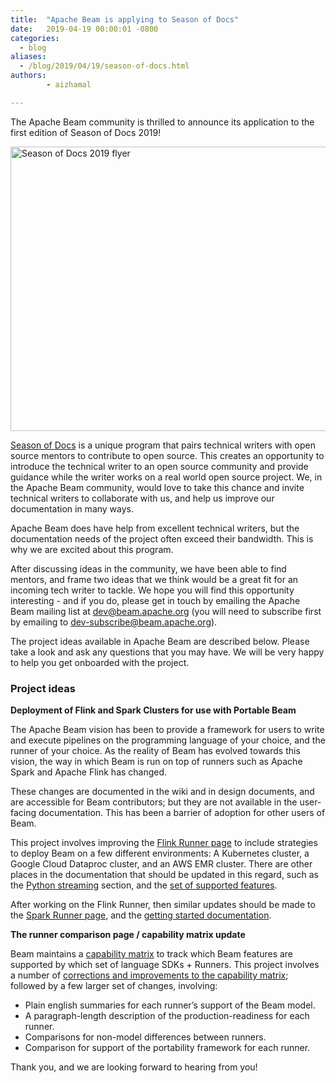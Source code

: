 ```yaml
---
title:  "Apache Beam is applying to Season of Docs"
date:   2019-04-19 00:00:01 -0800
categories:
  - blog
aliases:
  - /blog/2019/04/19/season-of-docs.html
authors:
        - aizhamal

---
```

<!--
Licensed under the Apache License, Version 2.0 (the "License");
you may not use this file except in compliance with the License.
You may obtain a copy of the License at

http://www.apache.org/licenses/LICENSE-2.0

Unless required by applicable law or agreed to in writing, software
distributed under the License is distributed on an "AS IS" BASIS,
WITHOUT WARRANTIES OR CONDITIONS OF ANY KIND, either express or implied.
See the License for the specific language governing permissions and
limitations under the License.
-->


The Apache Beam community is thrilled to announce its application to the first edition of  Season of Docs 2019! 

<!--more-->

<img src="/images/blog/SoD.png" alt="Season of Docs 2019 flyer" height="455" width="640" >

[Season of Docs](https://developers.google.com/season-of-docs/) is a unique program that pairs technical writers with open source mentors to contribute to open source. This creates an opportunity to introduce the technical writer to an open source community and provide guidance while the writer works on a real world open source project. We, in the Apache Beam community, would love to take this chance and invite technical writers to collaborate with us, and help us improve our documentation in many ways.

Apache Beam does have help from excellent technical writers, but the documentation needs of the project often exceed their bandwidth. This is why we are excited about this program.

After discussing ideas in the community, we have been able to find mentors, and frame two ideas that we think would be a great fit for an incoming tech writer to tackle. We hope you will find this opportunity interesting - and if you do, please get in touch by emailing the Apache Beam mailing list at [dev@beam.apache.org](mailto:dev@beam.apache.org) (you will need to subscribe first by emailing to [dev-subscribe@beam.apache.org](mailto:dev-subscribe@beam.apache.org)).  

The project ideas available in Apache Beam are described below. Please take a look and ask any questions that you may have. We will be very happy to help you get onboarded with the project.

### Project ideas

**Deployment of Flink and Spark Clusters for use with Portable Beam**

The Apache Beam vision has been to provide a framework for users to write and execute pipelines on the programming language of your choice, and the runner of your choice. As the reality of Beam has evolved towards this vision, the way in which Beam is run on top of runners such as Apache Spark and Apache Flink has changed.

These changes are documented in the wiki and in design documents, and are accessible for Beam contributors; but they are not available in the user-facing documentation. This has been a barrier of adoption for other users of Beam.

This project involves improving the [Flink Runner page](https://beam.apache.org/documentation/runners/flink/ ) to include strategies to deploy Beam on a few different environments: A Kubernetes cluster, a Google Cloud Dataproc cluster, and an AWS EMR cluster. There are other places in the documentation that should be updated in this regard, such as the [Python streaming](https://beam.apache.org/documentation/sdks/python-streaming/) section, and the [set of supported features](https://beam.apache.org/documentation/sdks/python-streaming/#unsupported-features).

After working on the Flink Runner, then similar updates should be made to the [Spark Runner page](https://beam.apache.org/documentation/runners/spark/), and the [getting started documentation](https://beam.apache.org/get-started/beam-overview/).


**The runner comparison page / capability matrix update**

Beam maintains a [capability matrix](https://beam.apache.org/documentation/runners/capability-matrix/) to track which Beam features are supported by which set of language SDKs + Runners.
This project involves a number of [corrections and improvements to the capability matrix](https://issues.apache.org/jira/browse/BEAM-2888 ); followed by a few larger set of changes, involving:

- Plain english summaries for each runner’s support of the Beam model.
- A paragraph-length description of the production-readiness for each runner.
- Comparisons for non-model differences between runners.
- Comparison for support of the portability framework for each runner.


Thank you, and we are looking forward to hearing from you!
